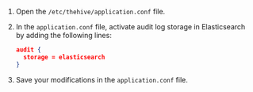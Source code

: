 1. Open the `/etc/thehive/application.conf` file.

2. In the `application.conf` file, activate audit log storage in Elasticsearch by adding the following lines:

    ```json
    audit {
      storage = elasticsearch
    }
    ```

3. Save your modifications in the `application.conf` file.